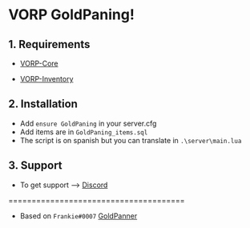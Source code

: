 # VORP GoldPaning!

## 1. Requirements

- [VORP-Core](https://github.com/VORPCORE/VORP-Core)

- [VORP-Inventory](https://github.com/VORPCORE/VORP-Inventory)

## 2. Installation

- Add ```ensure GoldPaning``` in your server.cfg
- Add items are in ```GoldPaning_items.sql```
- The script is on spanish but you can translate in ```.\server\main.lua```

## 3. Support
- To get support --> [Discord](http://discord.vorpcore.com/)


======================================

- Based on ```Frankie#0007``` [GoldPanner](https://discordapp.com/channels/648268213859254309/648268616214511655/712026960133488761)
